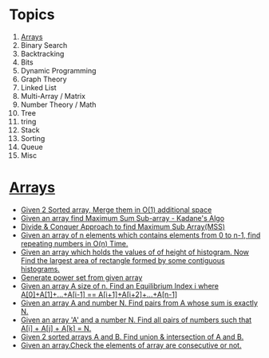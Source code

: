 <h1> Topics </h1>
<ol>
<li> <a href="#arrays"> Arrays</a></li>
<li>Binary Search</li>
<li>Backtracking</li>
<li>Bits</li>
<li>Dynamic Programming</li>
<li>Graph Theory</li>
<li>Linked List</li>
<li>Multi-Array / Matrix</li>
<li>Number Theory / Math </li>
<li>Tree</li>
<li>tring</li>
<li>Stack</li>
<li>Sorting</li>
<li>Queue</li>
<li>Misc</li>
</ol>

<h1> <a id="arrays" class="anchor" href="#arrays" aria-hidden="true"> Arrays</a> </h1>
<ul>
<li>
<a href= "https://github.com/shubhodotcse/Programming-Interview/blob/master/Arrays/merge2sortedarray.cpp">Given 2 Sorted      array, Merge them in O(1) additional space</a>
</li>
<li>
<a href= "https://github.com/shubhodotcse/Programming-Interview/blob/master/Arrays/mss_kadane_algo.cpp">Given an array find Maximum Sum Sub-array - Kadane's Algo</a>
</li>
<li>
<a href= "https://github.com/shubhodotcse/Programming-Interview/blob/master/Arrays/MSS_%20D%26Q.cpp">Divide & Conquer Approach to find Maximum Sub Array(MSS)</a>
</li>
<li>
<a href= "https://github.com/shubhodotcse/Programming-Interview/blob/master/Arrays/find%20duplicate%20value.cpp">Given an array of n elements which contains elements from 0 to n-1, find repeating numbers in O(n) Time.</a>
</li>
<li>
<a href= "https://github.com/shubhodotcse/Programming-Interview/blob/master/Arrays/Histogram.cpp">Given an array which holds the values of of height of histogram. Now Find the largest area of rectangle formed by some contiguous histograms.</a>
</li>
<li>
<a href= "https://github.com/shubhodotcse/Programming-Interview/blob/master/Arrays/powerset.cpp">Generate power set from given array</a>
</li>

<li>
<a href="https://github.com/shubhodotcse/Programming-Interview/blob/master/Arrays/equilibrium_index.cpp">Given an array A size of n. Find an Equilibrium Index i where A[0]+A[1]+...+A[i-1] == A[i+1]+A[i+2]+...+A[n-1]</a>
</li>
<li>
<a href ="https://github.com/shubhodotcse/Programming-Interview/blob/master/Arrays/PairThatMake_N.cpp">Given an array A and number N. Find pairs from A whose sum is exactly N.</a>
</li>
<li>
<a href = "https://github.com/shubhodotcse/Programming-Interview/blob/master/Arrays/TripletSum.cpp">Given an array 'A' and a number N. Find all pairs of numbers such that A[i] + A[j] + A[k] = N.</a>
</li>
<li>
<a href = "https://github.com/shubhodotcse/Programming-Interview/blob/master/Arrays/union_intersection.py"> Given 2 sorted arrays A and B. Find union & intersection of A and B.</a>
</li>
<li>
<a href = "https://github.com/shubhodotcse/Programming-Interview/blob/master/Arrays/CheckArrayElementsRConsecutive.py">Given an array.Check the elements of array are consecutive or not.</a>
</ul>


